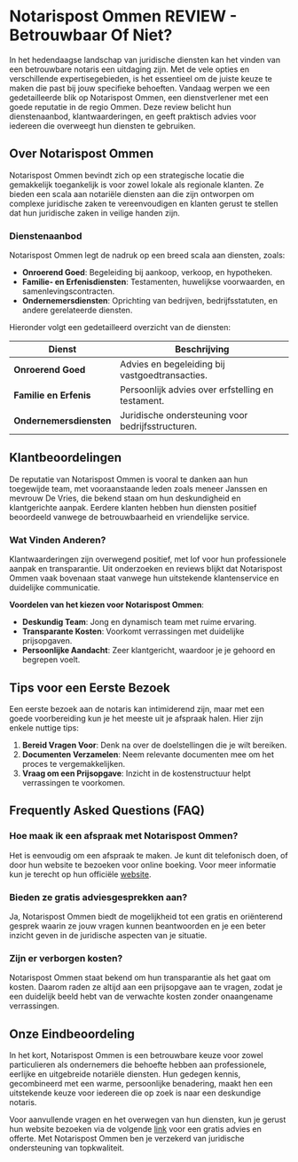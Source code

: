# Notarispost Ommen REVIEW - Betrouwbaar Of Niet?

In het hedendaagse landschap van juridische diensten kan het vinden van een betrouwbare notaris een uitdaging zijn. Met de vele opties en verschillende expertisegebieden, is het essentieel om de juiste keuze te maken die past bij jouw specifieke behoeften. Vandaag werpen we een gedetailleerde blik op Notarispost Ommen, een dienstverlener met een goede reputatie in de regio Ommen. Deze review belicht hun dienstenaanbod, klantwaarderingen, en geeft praktisch advies voor iedereen die overweegt hun diensten te gebruiken.

## Over Notarispost Ommen

Notarispost Ommen bevindt zich op een strategische locatie die gemakkelijk toegankelijk is voor zowel lokale als regionale klanten. Ze bieden een scala aan notariële diensten aan die zijn ontworpen om complexe juridische zaken te vereenvoudigen en klanten gerust te stellen dat hun juridische zaken in veilige handen zijn.

### Dienstenaanbod

Notarispost Ommen legt de nadruk op een breed scala aan diensten, zoals:

- **Onroerend Goed**: Begeleiding bij aankoop, verkoop, en hypotheken.
- **Familie- en Erfenisdiensten**: Testamenten, huwelijkse voorwaarden, en samenlevingscontracten.
- **Ondernemersdiensten**: Oprichting van bedrijven, bedrijfsstatuten, en andere gerelateerde diensten.

Hieronder volgt een gedetailleerd overzicht van de diensten:

| Dienst                 | Beschrijving                                      |
|------------------------|---------------------------------------------------|
| **Onroerend Goed**     | Advies en begeleiding bij vastgoedtransacties.    |
| **Familie en Erfenis** | Persoonlijk advies over erfstelling en testament. |
| **Ondernemersdiensten**| Juridische ondersteuning voor bedrijfsstructuren. |

## Klantbeoordelingen

De reputatie van Notarispost Ommen is vooral te danken aan hun toegewijde team, met vooraanstaande leden zoals meneer Janssen en mevrouw De Vries, die bekend staan om hun deskundigheid en klantgerichte aanpak. Eerdere klanten hebben hun diensten positief beoordeeld vanwege de betrouwbaarheid en vriendelijke service.

### Wat Vinden Anderen?

Klantwaarderingen zijn overwegend positief, met lof voor hun professionele aanpak en transparantie. Uit onderzoeken en reviews blijkt dat Notarispost Ommen vaak bovenaan staat vanwege hun uitstekende klantenservice en duidelijke communicatie.

**Voordelen van het kiezen voor Notarispost Ommen**:

- **Deskundig Team**: Jong en dynamisch team met ruime ervaring.
- **Transparante Kosten**: Voorkomt verrassingen met duidelijke prijsopgaven.
- **Persoonlijke Aandacht**: Zeer klantgericht, waardoor je je gehoord en begrepen voelt.

## Tips voor een Eerste Bezoek

Een eerste bezoek aan de notaris kan intimiderend zijn, maar met een goede voorbereiding kun je het meeste uit je afspraak halen. Hier zijn enkele nuttige tips:

1. **Bereid Vragen Voor**: Denk na over de doelstellingen die je wilt bereiken.
2. **Documenten Verzamelen**: Neem relevante documenten mee om het proces te vergemakkelijken.
3. **Vraag om een Prijsopgave**: Inzicht in de kostenstructuur helpt verrassingen te voorkomen.

## Frequently Asked Questions (FAQ)

### Hoe maak ik een afspraak met Notarispost Ommen?

Het is eenvoudig om een afspraak te maken. Je kunt dit telefonisch doen, of door hun website te bezoeken voor online boeking. Voor meer informatie kun je terecht op hun officiële [website](https://notarissen-online.nl).

### Bieden ze gratis adviesgesprekken aan?

Ja, Notarispost Ommen biedt de mogelijkheid tot een gratis en oriënterend gesprek waarin ze jouw vragen kunnen beantwoorden en je een beter inzicht geven in de juridische aspecten van je situatie.

### Zijn er verborgen kosten?

Notarispost Ommen staat bekend om hun transparantie als het gaat om kosten. Daarom raden ze altijd aan een prijsopgave aan te vragen, zodat je een duidelijk beeld hebt van de verwachte kosten zonder onaangename verrassingen.

## Onze Eindbeoordeling

In het kort, Notarispost Ommen is een betrouwbare keuze voor zowel particulieren als ondernemers die behoefte hebben aan professionele, eerlijke en uitgebreide notariële diensten. Hun gedegen kennis, gecombineerd met een warme, persoonlijke benadering, maakt hen een uitstekende keuze voor iedereen die op zoek is naar een deskundige notaris.

Voor aanvullende vragen en het overwegen van hun diensten, kun je gerust hun website bezoeken via de volgende [link](https://notarissen-online.nl/zun) voor een gratis advies en offerte. Met Notarispost Ommen ben je verzekerd van juridische ondersteuning van topkwaliteit.